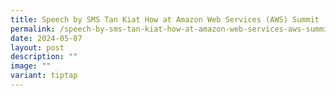 ```yaml
---
title: Speech by SMS Tan Kiat How at Amazon Web Services (AWS) Summit
permalink: /speech-by-sms-tan-kiat-how-at-amazon-web-services-aws-summit/
date: 2024-05-07
layout: post
description: ""
image: ""
variant: tiptap
---
```

